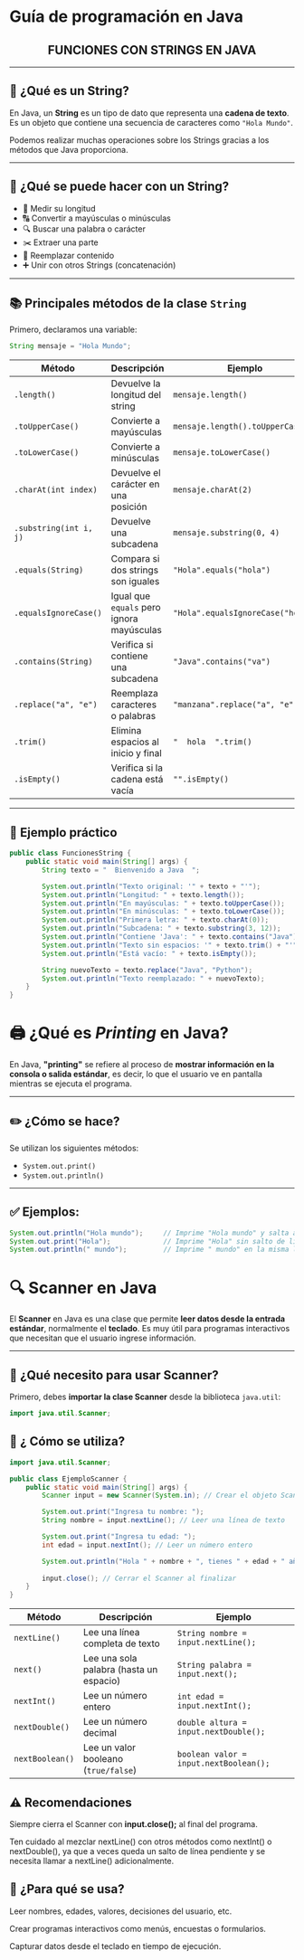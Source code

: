 # Guía de programación en Java

<div style="text-align: center;" >
  <h2><strong>FUNCIONES CON STRINGS EN JAVA</strong></h2>
</div>

---

## 🧠 ¿Qué es un String?

En Java, un **String** es un tipo de dato que representa una **cadena de texto**. Es un objeto que contiene una secuencia de caracteres como `"Hola Mundo"`.

Podemos realizar muchas operaciones sobre los Strings gracias a los métodos que Java proporciona.

---

## 🔧 ¿Qué se puede hacer con un String?

- 📏 Medir su longitud
- 🔠 Convertir a mayúsculas o minúsculas
- 🔍 Buscar una palabra o carácter
- ✂️ Extraer una parte
- 🔁 Reemplazar contenido
- ➕ Unir con otros Strings (concatenación)

---

## 📚 Principales métodos de la clase `String`

Primero, declaramos una variable:

```java
String mensaje = "Hola Mundo";
```
| Método                  | Descripción                                      | Ejemplo                                  | Resultado         |
|-------------------------|--------------------------------------------------|------------------------------------------|-------------------|
| `.length()`             | Devuelve la longitud del string                  | `mensaje.length()`                        | `10`               |
| `.toUpperCase()`        | Convierte a mayúsculas                          | `mensaje.length().toUpperCase()`                   | `"HOLA MUNDO"`          |
| `.toLowerCase()`        | Convierte a minúsculas                          | `mensaje.toLowerCase()`                   | `"hola mundo"`          |
| `.charAt(int index)`    | Devuelve el carácter en una posición            | `mensaje.charAt(2)`                       | `'l'`             |
| `.substring(int i, j)`  | Devuelve una subcadena                          | `mensaje.substring(0, 4)`           | `"Hola"`          |
| `.equals(String)`       | Compara si dos strings son iguales              | `"Hola".equals("hola")`                  | `false`           |
| `.equalsIgnoreCase()`   | Igual que `equals` pero ignora mayúsculas       | `"Hola".equalsIgnoreCase("hola")`        | `true`            |
| `.contains(String)`     | Verifica si contiene una subcadena              | `"Java".contains("va")`                  | `true`            |
| `.replace("a", "e")`    | Reemplaza caracteres o palabras                 | `"manzana".replace("a", "e")`            | `"menzene"`       |
| `.trim()`               | Elimina espacios al inicio y final              | `"  hola  ".trim()`                      | `"hola"`          |
| `.isEmpty()`            | Verifica si la cadena está vacía                | `"".isEmpty()`                           | `true`            |

---

## 🧪 Ejemplo práctico

```java
public class FuncionesString {
    public static void main(String[] args) {
        String texto = "  Bienvenido a Java  ";

        System.out.println("Texto original: '" + texto + "'");
        System.out.println("Longitud: " + texto.length());
        System.out.println("En mayúsculas: " + texto.toUpperCase());
        System.out.println("En minúsculas: " + texto.toLowerCase());
        System.out.println("Primera letra: " + texto.charAt(0));
        System.out.println("Subcadena: " + texto.substring(3, 12));
        System.out.println("Contiene 'Java': " + texto.contains("Java"));
        System.out.println("Texto sin espacios: '" + texto.trim() + "'");
        System.out.println("Está vacío: " + texto.isEmpty());

        String nuevoTexto = texto.replace("Java", "Python");
        System.out.println("Texto reemplazado: " + nuevoTexto);
    }
}
```


# 🖨️ ¿Qué es *Printing* en Java?

En Java, **"printing"** se refiere al proceso de **mostrar información en la consola o salida estándar**, es decir, lo que el usuario ve en pantalla mientras se ejecuta el programa.

---

## ✏️ ¿Cómo se hace?

Se utilizan los siguientes métodos:

- `System.out.print()`
- `System.out.println()`

---

## ✅ Ejemplos:

```java
System.out.println("Hola mundo");     // Imprime "Hola mundo" y salta a la siguiente línea
System.out.print("Hola");             // Imprime "Hola" sin salto de línea
System.out.println(" mundo");         // Imprime " mundo" en la misma línea
```

# 🔍 Scanner en Java

El **Scanner** en Java es una clase que permite **leer datos desde la entrada estándar**, normalmente el **teclado**. Es muy útil para programas interactivos que necesitan que el usuario ingrese información.

---

## 🧰 ¿Qué necesito para usar Scanner?

Primero, debes **importar la clase Scanner** desde la biblioteca `java.util`:

```java
import java.util.Scanner;
```

## 🧪 ¿ Cómo se utiliza?

```java
import java.util.Scanner;

public class EjemploScanner {
    public static void main(String[] args) {
        Scanner input = new Scanner(System.in); // Crear el objeto Scanner

        System.out.print("Ingresa tu nombre: ");
        String nombre = input.nextLine(); // Leer una línea de texto

        System.out.print("Ingresa tu edad: ");
        int edad = input.nextInt(); // Leer un número entero

        System.out.println("Hola " + nombre + ", tienes " + edad + " años.");
        
        input.close(); // Cerrar el Scanner al finalizar
    }
}
```

| Método         | Descripción                             | Ejemplo                             |
|----------------|-----------------------------------------|-------------------------------------|
| `nextLine()`   | Lee una línea completa de texto         | `String nombre = input.nextLine();` |
| `next()`       | Lee una sola palabra (hasta un espacio) | `String palabra = input.next();`    |
| `nextInt()`    | Lee un número entero                    | `int edad = input.nextInt();`       |
| `nextDouble()` | Lee un número decimal                   | `double altura = input.nextDouble();` |
| `nextBoolean()`| Lee un valor booleano (`true/false`)    | `boolean valor = input.nextBoolean();` |


## ⚠️ Recomendaciones
Siempre cierra el Scanner con **input.close();** al final del programa.

Ten cuidado al mezclar nextLine() con otros métodos como nextInt() o nextDouble(), ya que a veces queda un salto de línea pendiente y se necesita llamar a nextLine() adicionalmente.

## 🎯 ¿Para qué se usa?
Leer nombres, edades, valores, decisiones del usuario, etc.

Crear programas interactivos como menús, encuestas o formularios.

Capturar datos desde el teclado en tiempo de ejecución.